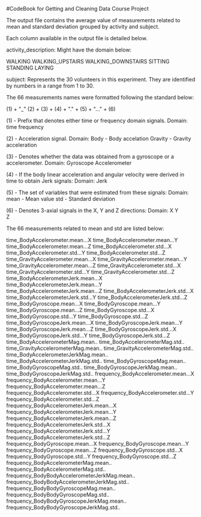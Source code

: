 #CodeBook for Getting and Cleaning Data Course Project

The output file contains the average value of measurements related to mean and standard deviation grouped by activity and subject.

Each column available in the output file is detailed below.

activity_description:
Might have the domain below:

WALKING
WALKING_UPSTAIRS
WALKING_DOWNSTAIRS
SITTING
STANDING
LAYING

subject:
Represents the 30 volunteers in this experiment. They are identified by numbers in a range from 1 to 30.

The 66 measurements names were formatted following the standard below:

(1) + "_" (2) + (3) + (4) + "." + (5) + "..." + (6)

(1) - Prefix that denotes either time or frequency domain signals. 
Domain: time
        frequency
        
(2) - Acceleration signal. 
Domain: Body - Body accelation
        Gravity - Gravity acceleration

(3) - Denotes whether the data was obtained from a gyroscope or a accelerometer.
Domain: Gyroscope
        Accelerometer
        
(4) - If the body linear acceleration and angular velocity were derived in time to obtain Jerk signals:
Domain: Jerk

(5) - The set of variables that were estimated from these signals:
Domain: mean - Mean value
        std - Standard deviation
        
(6) - Denotes 3-axial signals in the X, Y and Z directions:
Domain: X
        Y               
        Z
        
The 66 measurements related to mean and std are listed below:

time_BodyAccelerometer.mean...X
time_BodyAccelerometer.mean...Y
time_BodyAccelerometer.mean...Z
time_BodyAccelerometer.std...X
time_BodyAccelerometer.std...Y
time_BodyAccelerometer.std...Z
time_GravityAccelerometer.mean...X
time_GravityAccelerometer.mean...Y
time_GravityAccelerometer.mean...Z
time_GravityAccelerometer.std...X
time_GravityAccelerometer.std...Y
time_GravityAccelerometer.std...Z
time_BodyAccelerometerJerk.mean...X
time_BodyAccelerometerJerk.mean...Y
time_BodyAccelerometerJerk.mean...Z
time_BodyAccelerometerJerk.std...X
time_BodyAccelerometerJerk.std...Y
time_BodyAccelerometerJerk.std...Z
time_BodyGyroscope.mean...X
time_BodyGyroscope.mean...Y
time_BodyGyroscope.mean...Z
time_BodyGyroscope.std...X
time_BodyGyroscope.std...Y
time_BodyGyroscope.std...Z
time_BodyGyroscopeJerk.mean...X
time_BodyGyroscopeJerk.mean...Y
time_BodyGyroscopeJerk.mean...Z
time_BodyGyroscopeJerk.std...X
time_BodyGyroscopeJerk.std...Y
time_BodyGyroscopeJerk.std...Z
time_BodyAccelerometerMag.mean..
time_BodyAccelerometerMag.std..
time_GravityAccelerometerMag.mean..
time_GravityAccelerometerMag.std..
time_BodyAccelerometerJerkMag.mean..
time_BodyAccelerometerJerkMag.std..
time_BodyGyroscopeMag.mean..
time_BodyGyroscopeMag.std..
time_BodyGyroscopeJerkMag.mean..
time_BodyGyroscopeJerkMag.std..
frequency_BodyAccelerometer.mean...X
frequency_BodyAccelerometer.mean...Y
frequency_BodyAccelerometer.mean...Z
frequency_BodyAccelerometer.std...X
frequency_BodyAccelerometer.std...Y
frequency_BodyAccelerometer.std...Z
frequency_BodyAccelerometerJerk.mean...X
frequency_BodyAccelerometerJerk.mean...Y
frequency_BodyAccelerometerJerk.mean...Z
frequency_BodyAccelerometerJerk.std...X
frequency_BodyAccelerometerJerk.std...Y
frequency_BodyAccelerometerJerk.std...Z
frequency_BodyGyroscope.mean...X
frequency_BodyGyroscope.mean...Y
frequency_BodyGyroscope.mean...Z
frequency_BodyGyroscope.std...X
frequency_BodyGyroscope.std...Y
frequency_BodyGyroscope.std...Z
frequency_BodyAccelerometerMag.mean..
frequency_BodyAccelerometerMag.std..
frequency_BodyBodyAccelerometerJerkMag.mean..
frequency_BodyBodyAccelerometerJerkMag.std..
frequency_BodyBodyGyroscopeMag.mean..
frequency_BodyBodyGyroscopeMag.std..
frequency_BodyBodyGyroscopeJerkMag.mean..
frequency_BodyBodyGyroscopeJerkMag.std..
